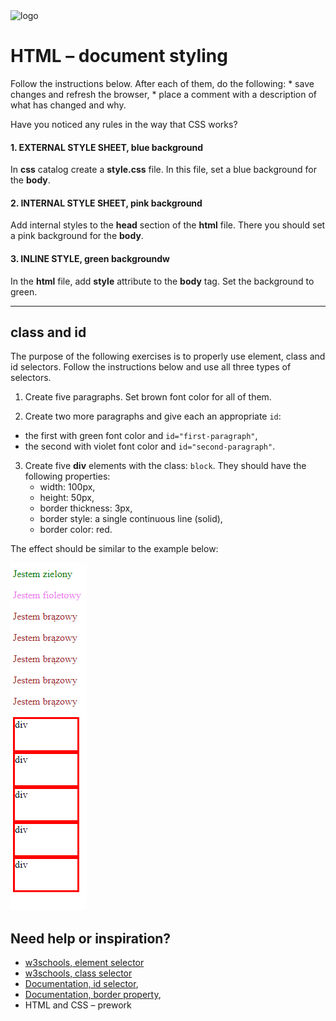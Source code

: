 <img alt="logo" src="http://coderslab.pl/svg/logo-coderslab.svg" width="400">

# HTML &ndash; document styling

 Follow the instructions below. After each of them, do the following:
    * save changes and refresh the browser,
    * place a comment with a description of what has changed and why.

Have you noticed any rules in the way that CSS works?

#### 1. EXTERNAL STYLE SHEET, blue background
In **css** catalog create a **style.css** file. In this file, set a blue background for the **body**.

#### 2. INTERNAL STYLE SHEET, pink background
Add internal styles to the **head** section of the **html** file. There you should set a pink background for the **body**.

#### 3. INLINE STYLE, green backgroundw
In the **html** file, add **style** attribute to the **body** tag. Set the background to green.

---

## class and id
The purpose of the following exercises is to properly use element, class and id selectors. Follow the instructions below and use all three types of selectors.

1. Create five paragraphs. Set brown font color for all of them.

2. Create two more paragraphs and give each an appropriate ```id```:
* the first with green font color and ```id="first-paragraph"```,
* the second with violet font color and ```id="second-paragraph"```.

3. Create five **div** elements with the class: ```block```. They should have the following properties:
    * width: 100px,
    * height: 50px,
    * border thickness: 3px,
    * border style: a single continuous line (solid),
    * border color: red.



The effect should be similar to the example below:

  ![screen](images/cascading.png)


## Need help or inspiration?
* [w3schools, element selector](https://www.w3schools.com/cssref/sel_element.asp)
* [w3schools, class selector](https://www.w3schools.com/cssref/sel_class.asp)
* [Documentation, id selector](https://developer.mozilla.org/en-US/docs/Web/CSS/ID_selectors),
* [Documentation, border property](https://developer.mozilla.org/en-US/docs/Web/CSS/border),
* HTML and CSS &ndash; prework
